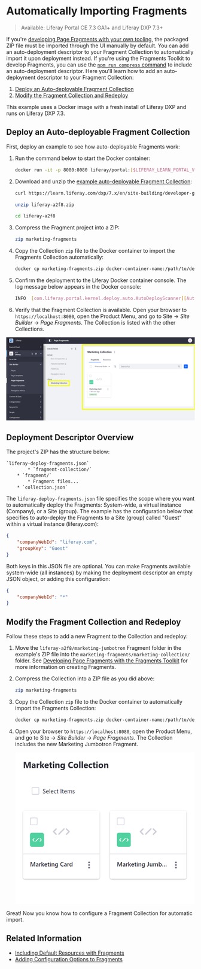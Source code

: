 # Automatically Importing Fragments

> Available: Liferay Portal CE 7.3 GA1+ and Liferay DXP 7.3+

If you're [developing Page Fragments with your own tooling](./using-the-fragments-toolkit.md#collection-format-overview), the packaged ZIP file must be imported through the UI manually by default. You can add an auto-deployment descriptor to your Fragment Collection to automatically import it upon deployment instead. If you're using the Fragments Toolkit to develop Fragments, you can use the [`npm run compress` command](././using-the-fragments-toolkit.md) to include an auto-deployment descriptor. Here you'll learn how to add an auto-deployment descriptor to your Fragment Collection:

1. [Deploy an Auto-deployable Fragment Collection](#deploy-an-auto-deployable-fragment-collection)
1. [Modify the Fragment Collection and Redeploy](#modify-the-fragment-collection-and-redeploy)

This example uses a Docker image with a fresh install of Liferay DXP and runs on Liferay DXP 7.3.

## Deploy an Auto-deployable Fragment Collection

First, deploy an example to see how auto-deployable Fragments work:

1. Run the command below to start the Docker container:

    ```bash
    docker run -it -p 8080:8080 liferay/portal:[$LIFERAY_LEARN_PORTAL_VERSION$]
    ```

1. Download and unzip the [example auto-deployable Fragment Collection](https://learn.liferay.com/dxp/7.x/en/site-building/developer-guide/developing-page-fragments/liferay-a2f8.zip):

    ```bash
    curl https://learn.liferay.com/dxp/7.x/en/site-building/developer-guide/developing-page-fragments/liferay-a2f8.zip
    ```

    ```bash
    unzip liferay-a2f8.zip
    ```

    ```bash
    cd liferay-a2f8
    ```

1. Compress the Fragment project into a ZIP:

    ```bash
    zip marketing-fragments
    ```

1. Copy the Collection `zip` file to the Docker container to import the Fragments Collection automatically:

    ```bash
    docker cp marketing-fragments.zip docker-container-name:/path/to/deploy/folder
    ```

1. Confirm the deployment to the Liferay Docker container console. The log message below appears in the Docker console:

    ```bash
    INFO  [com.liferay.portal.kernel.deploy.auto.AutoDeployScanner][AutoDeployDir:263] Processing marketing-fragments.zip
    ```

1. Verify that the Fragment Collection is available. Open your browser to `https://localhost:8080`, open the Product Menu, and go to Site &rarr; *Site Builder* &rarr; *Page Fragments*. The Collection is listed with the other Collections.

![The Collection is available.](./auto-deploying-fragments/images/01.png)

## Deployment Descriptor Overview

The project's ZIP has the structure below:

```
`liferay-deploy-fragments.json`
        * `fragment-collection/`
    * `fragment/`
        * Fragment files...
    * `collection.json`
```

The `liferay-deploy-fragments.json` file specifies the scope where you want to automatically deploy the Fragments: System-wide, a virtual instance (Company), or a Site (group). The example has the configuration below that specifies to auto-deploy the Fragments to a Site (group) called "Guest" within a virtual instance (liferay.com):

```json
{
    "companyWebId": "liferay.com",
    "groupKey": "Guest"
}
```

Both keys in this JSON file are optional. You can make Fragments available system-wide (all instances) by making the deployment descriptor an empty JSON object, or adding this configuration:

```json
{
    "companyWebId": "*"
}
```

## Modify the Fragment Collection and Redeploy

Follow these steps to add a new Fragment to the Collection and redeploy:

1. Move the `liferay-a2f8/marketing-jumbotron` Fragment folder in the example's ZIP file into the `marketing-fragments/marketing-collection/` folder. See [Developing Page Fragments with the Fragments Toolkit](./using-the-fragments-toolkit.md) for more information on creating Fragments.
1. Compress the Collection into a ZIP file as you did above:

    ```bash
    zip marketing-fragments
    ```

1. Copy the Collection `zip` file to the Docker container to automatically import the Fragments Collection:

   ```bash
   docker cp marketing-fragments.zip docker-container-name:/path/to/deploy/folder
   ```

1. Open your browser to `https://localhost:8080`, open the Product Menu, and go to Site &rarr; *Site Builder* &rarr; *Page Fragments*. The Collection includes the new Marketing Jumbotron Fragment.

    ![The new Fragment is included in the auto-deployed Collection.](./auto-deploying-fragments/images/02.png)

Great! Now you know how to configure a Fragment Collection for automatic import.

## Related Information

* [Including Default Resources with Fragments](./including-default-resources-with-fragments.md)
* [Adding Configuration Options to Fragments](./adding-configuration-options-to-fragments.md)
